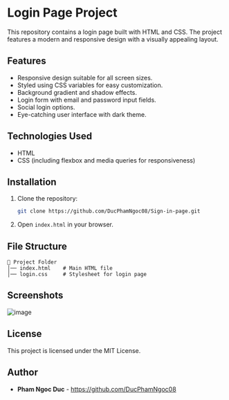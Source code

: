 # Login Page Project

This repository contains a login page built with HTML and CSS. The project features a modern and responsive design with a visually appealing layout.

## Features
- Responsive design suitable for all screen sizes.
- Styled using CSS variables for easy customization.
- Background gradient and shadow effects.
- Login form with email and password input fields.
- Social login options.
- Eye-catching user interface with dark theme.

## Technologies Used
- HTML
- CSS (including flexbox and media queries for responsiveness)

## Installation
1. Clone the repository:
   ```sh
   git clone https://github.com/DucPhamNgoc08/Sign-in-page.git
   ```
2. Open `index.html` in your browser.

## File Structure
```
📁 Project Folder
│── index.html    # Main HTML file
│── login.css     # Stylesheet for login page
```

## Screenshots
![image](https://github.com/user-attachments/assets/9288d369-038f-461b-be9d-e260094a0163)



## License
This project is licensed under the MIT License.

## Author
- **Pham Ngoc Duc** - https://github.com/DucPhamNgoc08

